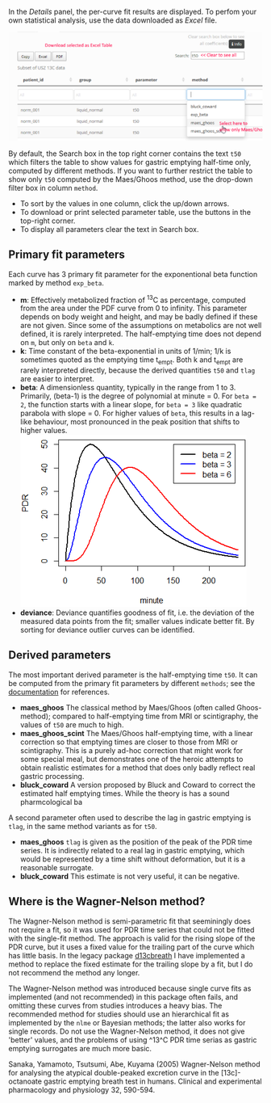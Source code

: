 In the _Details_ panel, the per-curve fit results are displayed. To perfom your own statistical analysis, use the data downloaded as _Excel_ file.    

![Details](details.png)

By default, the Search box in the top right corner contains the text `t50` which filters the table to show values for gastric emptying half-time only, computed by different methods. If you want to further restrict the table to show only `t50` computed by the Maes/Ghoos method, use the drop-down filter box in column `method`.

* To sort by the values in one column, click the up/down arrows.
* To download or print selected parameter table, use the buttons in the top-right corner.
* To display all parameters clear the text in Search box.

## Primary fit parameters
Each curve has 3 primary fit parameter for the exponentional beta function marked by method `exp_beta`.

* __m__: Effectively metabolized fraction of <sup>13</sup>C as percentage, computed from the area under the PDF curve from 0 to infinity. This parameter depends on body weight and height, and may be badly defined if these are not given. Since some of the assumptions on metabolics are not well defined, it is rarely interpreted. The half-emptying time does not depend on `m`, but only on `beta` and `k`. 
* __k__: Time constant of the beta-exponential in units of 1/min; 1/k is sometimes quoted as the emptying time t<sub>empt</sub>. Both k and t<sub>empt</sub> are rarely interpreted directly, because the derived quantities `t50` and `tlag` are easier to interpret.
* __beta__: A dimensionless quantity, typically in the range from 1 to 3. Primarily,  (beta-1) is the degree of polynomial at minute = 0. For `beta = 2`, the function starts with a linear slope, for `beta = 3` like quadratic parabola with slope = 0. For higher values of `beta`, this results in a lag-like behaviour, most pronounced in the peak position that shifts to higher values.  
![beta](beta.png)
* __deviance__: Deviance quantifies goodness of fit, i.e. the deviation of the measured data points from the fit; smaller values indicate better fit. By sorting for deviance outlier curves can be identified.

## Derived parameters

The most important derived parameter is the half-emptying time `t50`. It can be computed from the primary fit parameters by different `methods`; see the [documentation](https://dmenne.github.io/breathtestcore/) for references. 

* __maes_ghoos__ The classical method by Maes/Ghoos (often called Ghoos-method); compared to half-emptying time from MRI or scintigraphy, the values of `t50` are much to high.
* __maes_ghoos_scint__ The Maes/Ghoos half-emptying time, with a linear correction so that emptying times are closer to those from MRI or scintigraphy. This is a purely ad-hoc correction that might work for some special meal, but demonstrates one of the heroic attempts to obtain realistic estimates for a method that does only badly reflect real gastric processing.
* __bluck_coward__ A version proposed by  Bluck and Coward to correct the estimated half emptying times. While the theory is has a sound pharmcological ba

A second parameter often used to describe the lag in gastric emptying is `tlag`, in the same method variants as for `t50`. 
* __maes_ghoos__ `tlag` is given as the position of the peak of the PDR time series. It is  indirectly related to a real lag in gastric emptying, which would be represented by a time shift without deformation, but it is a reasonable surrogate.
* __bluck_coward__ This estimate is not very useful, it can be negative.

## Where is the Wagner-Nelson method?

The Wagner-Nelson method is semi-parametric fit that seeminingly does not require a fit, so it was used for PDR time series that could not be fitted with the single-fit method. The approach is valid for the rising slope of the PDR curve, but it uses a fixed value for the trailing part of the curve which has little basis. In the legacy package [d13cbreath](https://github.com/dmenne/d13cbreath) I have implemented a method to replace the fixed estimate for the trailing slope by a fit, but I do not recommend the method any longer.

The Wagner-Nelson method was introduced because single curve fits as implemented (and not recommended) in this package often fails, and omitting these curves from studies introduces a heavy bias. The recommended method for studies should use an hierarchical fit as implemented by the `nlme` or Bayesian methods; the latter also works for single records. Do not use the Wagner-Nelson method, it does not give 'better' values, and the problems of using ^13^C PDR time serias as gastric emptying surrogates are much more basic. 

Sanaka, Yamamoto, Tsutsumi, Abe, Kuyama (2005) Wagner-Nelson method for analysing the atypical double-peaked excretion curve in the [13c]-octanoate gastric emptying breath test in humans. Clinical and experimental pharmacology and physiology 32, 590-594.  

